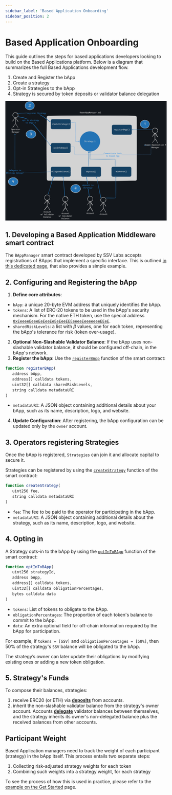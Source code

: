 ```yaml
---
sidebar_label: 'Based Application Onboarding'
sidebar_position: 2
--- 
```

 

# Based Application Onboarding

This guide outlines the steps for based applications developers looking to build on the Based Applications platform. Below is a diagram that summarizes the full Based Applications development flow.

1. Create and Register the bApp
2. Create a strategy
3. Opt-in Strategies to the bApp
4. Strategy is secured by token deposits or validator balance delegation

![bApp Flow](../../../static/img/bapp-onboarding-dark.png)

<!-- <div className="theme-code-block">
  <img src="../../../static/img/bapp-onboarding-light.png" className="light-mode-only" alt="bApp Flow Light Mode" />
  <img src="../../../static/img/bapp-onboarding-dark.png" className="dark-mode-only" alt="bApp Flow Dark Mode" />
</div> -->

## 1. Developing a Based Application Middleware smart contract

The `BAppManager` smart contract developed by SSV Labs accepts registrations of BApps that implement a specific interface. This is outlined [in this dedicated page](./smart-contracts/based-app-middleware-example.md), that also provides a simple example.


## 2. Configuring and Registering the bApp

1. **Define core attributes**:
- `bApp`: a unique 20-byte EVM address that uniquely identifies the bApp.
- `tokens`:  A list of ERC-20 tokens to be used in the bApp's security mechanism. For the native ETH token, use the special address [`0xEeeeeEeeeEeEeeEeEeEeeEEEeeeeEeeeeeeeEEeE`](https://github.com/ssvlabs/based-applications/blob/main/src/BasedAppManager.sol#L62).
- `sharedRiskLevels`: a list with $\beta$ values, one for each token, representing the bApp's tolerance for risk (token over-usage).
2. **Optional Non-Slashable Validator Balance**: If the bApp uses non-slashable validator balance, it should be configured off-chain, in the bApp's network.
3. **Register the bApp**: Use the [`registerBApp`](./smart-contracts/BasedAppManager#registerbappbapp-tokens-sharedrisklevels-metadatauri) function of the smart contract:
```javascript
function registerBApp(
   address bApp,
   address[] calldata tokens,
   uint32[] calldata sharedRiskLevels,
   string calldata metadataURI
)
```
- `metadataURI`: A JSON object containing additional details about your bApp, such as its name, description, logo, and website.
4. **Update Configuration**: After registering, the bApp configuration can be updated only by the `owner` account.

## 3. Operators registering Strategies

Once the bApp is registered, `Strategies` can join it and allocate capital to secure it.

Strategies can be registered by using the [`createStrategy`](./smart-contracts/BasedAppManager#createstrategyfee-metadatauri) function of the smart contract:
```javascript
function createStrategy(
   uint256 fee,
   string calldata metadataURI
)
```
- `fee`: The fee to be paid to the operator for participating in the bApp.
- `metadataURI`: A JSON object containing additional details about the strategy, such as its name, description, logo, and website.

## 4. Opting in

A Strategy opts-in to the bApp by using the [`optInToBApp`](./smart-contracts/BasedAppManager#optintobappstrategyid-bapp-tokens-obligationpercentages-data) function of the smart contract:
```javascript
function optInToBApp(
   uint256 strategyId,
   address bApp,
   address[] calldata tokens,
   uint32[] calldata obligationPercentages,
   bytes calldata data
)
```
- `tokens`: List of tokens to obligate to the bApp.
- `obligationPercentages`: The proportion of each token's balance to commit to the bApp.
- `data`: An extra optional field for off-chain information required by the bApp for participation.

For example, if `tokens = [SSV]` and `obligationPercentages = [50%]`, then 50% of the strategy's `SSV` balance will be obligated to the bApp.

The strategy’s owner can later update their obligations by modifying existing ones or adding a new token obligation.

## 5. Strategy's Funds

To compose their balances, strategies:
1. receive ERC20 (or ETH) via [**deposits**](https://github.com/ssvlabs/based-applications/blob/main/src/BasedAppManager.sol#L376) from accounts.
2. inherit the non-slashable validator balance from the strategy's owner account. Accounts [**delegate**](https://github.com/ssvlabs/based-applications/blob/main/src/BasedAppManager.sol#L201) validator balances between themselves, and the strategy inherits its owner's non-delegated balance plus the received balances from other accounts.

## Participant Weight

Based Application managers need to track the weight of each participant (strategy) in the bApp itself. This process entails two separate steps:

1. Collecting risk-adjusted strategy weights for each token
2. Combining such weights into a strategy weight, for each strategy

To see the process of how this is used in practice, please refer to the [example on the Get Started](./get-started.md) page.